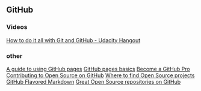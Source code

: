 ## GitHub

### Videos
<a href="https://plus.google.com/u/0/events/cd2bd75mkg9mh6gsbbrgmahj2a4?authkey=CNvE6O3F3JXz3gE" target="_blank">
How to do it all with Git and GitHub - Udacity Hangout</a>

### other

<a href="https://www.thinkful.com/learn/a-guide-to-using-github-pages/" target="_blank">
A guide to using GitHub pages</a>

<a href="https://help.github.com/categories/github-pages-basics/" target="_blank">
GitHub pages basics</a>

<a href="http://blog.udacity.com/2015/06/become-github-pro.html" target="_blank">
Become a GitHub Pro</a>

<a href="https://guides.github.com/activities/contributing-to-open-source/" target="_blank">
Contributing to Open Source on GitHub</a>

<a href="https://help.github.com/articles/where-can-i-find-open-source-projects-to-work-on/" target="_blank">
Where to find Open Source projects</a>

<a href="https://help.github.com/articles/github-flavored-markdown/" target="_blank">
GitHub Flavored Markdown</a>

<a href="https://discussions.udacity.com/t/great-open-source-repositories-on-github/24229" target="_blank">
Great Open Source repositories on GitHub</a>
